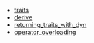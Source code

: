 - [traits](traits/README.md)
- [derive](derive/README.md)
- [returning_traits_with_dyn](returning_traits_with_dyn/README.md)
- [operator_overloading](operator_overloading/README.md)